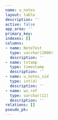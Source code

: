 ```yaml
---
name: u_notes
layout: table
description: ''
active: false
app_area: ''
primary_key: 
indexes: []
columns:
- name: NoteTest
  type: varchar(2000)
  description: ''
- name: tstamp
  type: timestamp
  description: ''
- name: u_notes_sid
  type: int(4)
  description: ''
- name: wo_ref
  type: varchar(12)
  description: ''
relations: []
pseudo_pk: 
---
```


